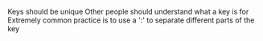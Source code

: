 Keys should be unique
Other people should understand what a key is for
Extremely common practice is to use a ':' to separate different parts of the key